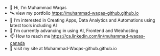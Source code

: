 - 👋 Hi, I’m Muhammad Waqas
- 🛰️ view my portfolio https://muhammad-waqas-github.github.io
- 👀 I’m interested in Creating Apps, Data Analytics and Automations using latest tools including AI
- 🌱 I’m currently advancing in using AI, Frontend and Webhosting
- 📫 How to reach me https://ca.linkedin.com/in/muhammad-waqas-canada
- 🚀 visit my site at Muhammad-Waqas-github.github.io
<!---
Muhammad-Waqas-github/Muhammad-Waqas-github is a ✨ special ✨ repository because its `README.md` (this file) appears on your GitHub profile.
You can click the Preview link to take a look at your changes.
--->
